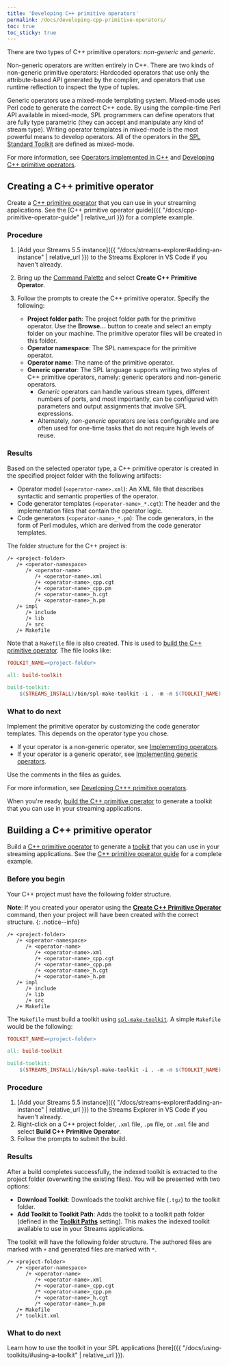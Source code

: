 ```yaml
---
title: 'Developing C++ primitive operators'
permalink: /docs/developing-cpp-primitive-operators/
toc: true
toc_sticky: true
---
```


There are two types of C++ primitive operators: _non-generic_ and _generic_.

Non-generic operators are written entirely in C++. There are two kinds of non-generic primitive operators: Hardcoded operators that use only the attribute-based API generated by the complier, and operators that use runtime reflection to inspect the type of tuples.

Generic operators use a mixed-mode templating system. Mixed-mode uses Perl code to generate the correct C++ code. By using the compile-time Perl API available in mixed-mode, SPL programmers can define operators that are fully type parametric (they can accept and manipulate any kind of stream type). Writing operator templates in mixed-mode is the most powerful means to develop operators. All of the operators in the [SPL Standard Toolkit](https://www.ibm.com/support/knowledgecenter/SSCRJU_4.3.0/com.ibm.streams.1tk20190612.doc/toolkits/dita/tk%24spl/tk%24spl.html) are defined as mixed-mode.

For more information, see [Operators implemented in C++](https://www.ibm.com/support/knowledgecenter/SSCRJU_5.3/com.ibm.streams.dev.doc/doc/str_optypenativec.html) and [Developing C++ primitive operators](https://www.ibm.com/support/knowledgecenter/SSCRJU_5.3/com.ibm.streams.dev.doc/doc/creatingprimitiveoperators.html).

## Creating a C++ primitive operator

Create a [C++ primitive operator](https://www.ibm.com/support/knowledgecenter/en/SSCRJU_5.3/com.ibm.streams.dev.doc/doc/str_optypenativec.html) that you can use in your streaming applications. See the [C++ primitive operator guide]({{ "/docs/cpp-primitive-operator-guide" | relative_url }}) for a complete example.

### Procedure

1.  [Add your Streams 5.5 instance]({{ "/docs/streams-explorer#adding-an-instance" | relative_url }}) to the Streams Explorer in VS Code if you haven't already.
1.  Bring up the [Command Palette](https://code.visualstudio.com/docs/getstarted/userinterface#_command-palette) and select **Create C++ Primitive Operator**.
1.  Follow the prompts to create the C++ primitive operator. Specify the following:

    - **Project folder path**: The project folder path for the primitive operator. Use the **Browse...** button to create and select an empty folder on your machine. The primitive operator files will be created in this folder.
    - **Operator namespace**: The SPL namespace for the primitive operator.
    - **Operator name**: The name of the primitive operator.
    - **Generic operator**: The SPL language supports writing two styles of C++ primitive operators, namely: generic operators and non-generic operators.
      - _Generic_ operators can handle various stream types, different numbers of ports, and most importantly, can be configured with parameters and output assignments that involve SPL expressions.
      - Alternately, _non-generic_ operators are less configurable and are often used for one-time tasks that do not require high levels of reuse.

### Results

Based on the selected operator type, a C++ primitive operator is created in the specified project folder with the following artifacts:

- Operator model (`<operator-name>.xml`): An XML file that describes syntactic and semantic properties of the operator.
- Code generator templates (`<operator-name>_*.cgt`): The header and the implementation files that contain the operator logic.
- Code generators (`<operator-name>_*.pm`): The code generators, in the form of Perl modules, which are derived from the code generator templates.

The folder structure for the C++ project is:

```
/+ <project-folder>
   /+ <operator-namespace>
      /+ <operator-name>
         /+ <operator-name>.xml
         /+ <operator-name>_cpp.cgt
         /+ <operator-name>_cpp.pm
         /+ <operator-name>_h.cgt
         /+ <operator-name>_h.pm
   /+ impl
      /+ include
      /+ lib
      /+ src
   /+ Makefile
```

Note that a `Makefile` file is also created. This is used to [build the C++ primitive operator](#building-a-c-primitive-operator). The file looks like:

```makefile
TOOLKIT_NAME=<project-folder>

all: build-toolkit

build-toolkit:
	$(STREAMS_INSTALL)/bin/spl-make-toolkit -i . -m -n $(TOOLKIT_NAME)
```

### What to do next

Implement the primitive operator by customizing the code generator templates. This depends on the operator type you chose.

- If your operator is a non-generic operator, see [Implementing operators](https://www.ibm.com/support/knowledgecenter/SSCRJU_5.3/com.ibm.streams.dev.doc/doc/implementingoperators.html).
- If your operator is a generic operator, see [Implementing generic operators](https://www.ibm.com/support/knowledgecenter/SSCRJU_5.3/com.ibm.streams.dev.doc/doc/implementinggenericoperators.html).

Use the comments in the files as guides.

For more information, see [Developing C+++ primitive operators](https://www.ibm.com/support/knowledgecenter/SSCRJU_5.3/com.ibm.streams.dev.doc/doc/creatingprimitiveoperators.html).

When you're ready, [build the C++ primitive operator](#building-a-c-primitive-operator) to generate a toolkit that you can use in your streaming applications.

## Building a C++ primitive operator

Build a [C++ primitive operator](https://www.ibm.com/support/knowledgecenter/en/SSCRJU_5.3/com.ibm.streams.dev.doc/doc/str_optypenativec.html) to generate a [toolkit](https://www.ibm.com/support/knowledgecenter/en/SSCRJU_5.3/com.ibm.streams.dev.doc/doc/toolkits.html) that you can use in your streaming applications. See the [C++ primitive operator guide](C++-primitive-operator-guide) for a complete example.

### Before you begin

Your C++ project must have the following folder structure.

**Note**: If you created your operator using the [**Create C++ Primitive Operator**](./Commands) command, then your project will have been created with the correct structure.
{: .notice--info}

```
/+ <project-folder>
   /+ <operator-namespace>
      /+ <operator-name>
         /+ <operator-name>.xml
         /+ <operator-name>_cpp.cgt
         /+ <operator-name>_cpp.pm
         /+ <operator-name>_h.cgt
         /+ <operator-name>_h.pm
   /+ impl
      /+ include
      /+ lib
      /+ src
   /+ Makefile
```

The `Makefile` must build a toolkit using [`spl-make-toolkit`](https://www.ibm.com/support/knowledgecenter/en/SSCRJU_4.3.0/com.ibm.streams.ref.doc/doc/spl-make-toolkit.html). A simple `Makefile` would be the following:

```makefile
TOOLKIT_NAME=<project-folder>

all: build-toolkit

build-toolkit:
	$(STREAMS_INSTALL)/bin/spl-make-toolkit -i . -m -n $(TOOLKIT_NAME)
```

### Procedure

1.  [Add your Streams 5.5 instance]({{ "/docs/streams-explorer#adding-an-instance" | relative_url }}) to the Streams Explorer in VS Code if you haven't already.
1.  Right-click on a C++ project folder, `.xml` file, `.pm` file, or `.xml` file and select **Build C++ Primitive Operator**.
1.  Follow the prompts to submit the build.

### Results

After a build completes successfully, the indexed toolkit is extracted to the project folder (overwriting the existing files). You will be presented with two options:

- **Download Toolkit**: Downloads the toolkit archive file (`.tgz`) to the toolkit folder.
- **Add Toolkit to Toolkit Path**: Adds the toolkit to a toolkit path folder (defined in the [**Toolkit Paths**](./Settings) setting). This makes the indexed toolkit available to use in your Streams applications.

The toolkit will have the following folder structure. The authored files are marked with `+` and generated files are marked with `*`.

```
/+ <project-folder>
   /+ <operator-namespace>
      /+ <operator-name>
         /+ <operator-name>.xml
         /+ <operator-name>_cpp.cgt
         /* <operator-name>_cpp.pm
         /+ <operator-name>_h.cgt
         /* <operator-name>_h.pm
   /+ Makefile
   /* toolkit.xml
```

### What to do next

Learn how to use the toolkit in your SPL applications [here]({{ "/docs/using-toolkits/#using-a-toolkit" | relative_url }}).
